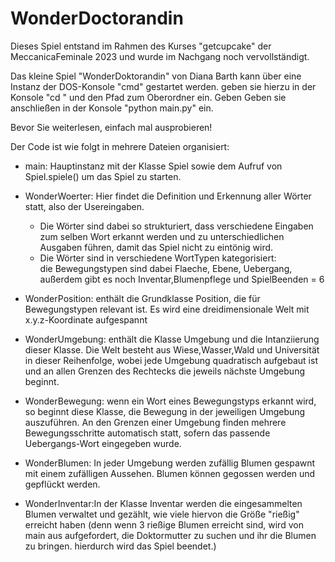﻿# WonderDoctorandin 

Dieses Spiel entstand im Rahmen des Kurses "getcupcake" der MeccanicaFeminale 2023 und wurde im Nachgang noch vervollständigt.

Das kleine Spiel "WonderDoktorandin" von Diana Barth kann über eine Instanz der DOS-Konsole "cmd" gestartet werden.
geben sie hierzu in der Konsole "cd " und den Pfad zum Oberordner ein. Geben
Geben sie anschließen in der Konsole "python main.py" ein.

Bevor Sie weiterlesen, einfach mal ausprobieren!

Der Code ist wie folgt in mehrere Dateien organisiert:

* main: Hauptinstanz mit der Klasse Spiel sowie dem Aufruf von Spiel.spiele() um das Spiel zu starten.
* WonderWoerter: Hier findet die Definition und Erkennung aller Wörter statt, also der Usereingaben. 
  * Die Wörter sind dabei so strukturiert, dass verschiedene Eingaben zum selben Wort erkannt werden und zu unterschiedlichen Ausgaben führen, damit das Spiel nicht zu eintönig wird.
  * Die Wörter sind in verschiedene WortTypen kategorisiert:  
       die Bewegungstypen sind dabei Flaeche, Ebene, Uebergang, außerdem gibt es noch Inventar,Blumenpflege und SpielBeenden = 6

* WonderPosition: enthält die Grundklasse Position, die für Bewegungstypen relevant ist. Es wird eine dreidimensionale Welt mit x.y.z-Koordinate aufgespannt

* WonderUmgebung: enthält die Klasse Umgebung und die Intanziierung dieser Klasse. Die Welt besteht aus Wiese,Wasser,Wald und Universität in dieser Reihenfolge, wobei jede Umgebung quadratisch aufgebaut ist und an allen Grenzen des Rechtecks die jeweils nächste Umgebung beginnt.
* WonderBewegung: wenn ein Wort eines Bewegungstyps erkannt wird, so beginnt diese Klasse, die Bewegung in der jeweiligen Umgebung auszuführen. An den Grenzen einer Umgebung finden mehrere Bewegungsschritte automatisch statt, sofern das passende Uebergangs-Wort eingegeben wurde.
* WonderBlumen: In jeder Umgebung werden zufällig Blumen gespawnt mit einem zufälligen Aussehen. Blumen können gegossen werden und gepflückt werden.
* WonderInventar:In der Klasse Inventar werden die eingesammelten Blumen verwaltet und gezählt, wie viele hiervon die Größe "rießig" erreicht haben (denn wenn 3 rießige Blumen erreicht sind, wird von main aus aufgefordert, die Doktormutter zu suchen und ihr die Blumen zu bringen. hierdurch wird das Spiel beendet.)
